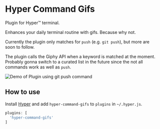 # Hyper Command Gifs

Plugin for Hyper™ terminal.

Enhances your daily terminal routine with gifs. Because why not.

Currently the plugin only matches for `push` (e.g. `git push`), but more are soon to follow.

The plugin calls the Giphy API when a keyword is matched at the moment. Probably gonna switch to a curated list in the future since the not all commands work as well as `push`.

![Demo of Plugin using git push command](example/git-push-demo.gif)

## How to use

Install [Hyper](https://hyper.is) and add `hyper-command-gifs`
to `plugins` in `~/.hyper.js`.

```javascript
plugins: [
  'hyper-command-gifs'
]
```
